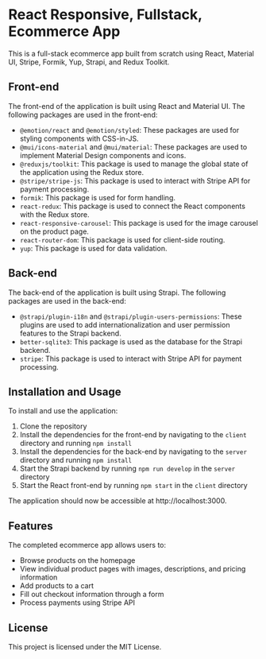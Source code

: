 # React Responsive, Fullstack, Ecommerce App

This is a full-stack ecommerce app built from scratch using React, Material UI, Stripe, Formik, Yup, Strapi, and Redux Toolkit.

## Front-end

The front-end of the application is built using React and Material UI. The following packages are used in the front-end:

- `@emotion/react` and `@emotion/styled`: These packages are used for styling components with CSS-in-JS.
- `@mui/icons-material` and `@mui/material`: These packages are used to implement Material Design components and icons.
- `@reduxjs/toolkit`: This package is used to manage the global state of the application using the Redux store.
- `@stripe/stripe-js`: This package is used to interact with Stripe API for payment processing.
- `formik`: This package is used for form handling.
- `react-redux`: This package is used to connect the React components with the Redux store.
- `react-responsive-carousel`: This package is used for the image carousel on the product page.
- `react-router-dom`: This package is used for client-side routing.
- `yup`: This package is used for data validation.

## Back-end

The back-end of the application is built using Strapi. The following packages are used in the back-end:

- `@strapi/plugin-i18n` and `@strapi/plugin-users-permissions`: These plugins are used to add internationalization and user permission features to the Strapi backend.
- `better-sqlite3`: This package is used as the database for the Strapi backend.
- `stripe`: This package is used to interact with Stripe API for payment processing.

## Installation and Usage

To install and use the application:

1. Clone the repository
2. Install the dependencies for the front-end by navigating to the `client` directory and running `npm install`
3. Install the dependencies for the back-end by navigating to the `server` directory and running `npm install`
4. Start the Strapi backend by running `npm run develop` in the `server` directory
5. Start the React front-end by running `npm start` in the `client` directory

The application should now be accessible at http://localhost:3000.

## Features

The completed ecommerce app allows users to:

- Browse products on the homepage
- View individual product pages with images, descriptions, and pricing information
- Add products to a cart
- Fill out checkout information through a form
- Process payments using Stripe API

## License

This project is licensed under the MIT License.
